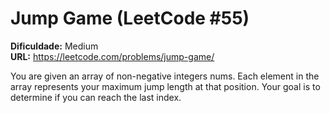 # Jump Game (LeetCode #55)

**Dificuldade:** Medium  
**URL:** https://leetcode.com/problems/jump-game/

You are given an array of non-negative integers nums. Each element in the array represents your maximum jump length at that position. Your goal is to determine if you can reach the last index.
